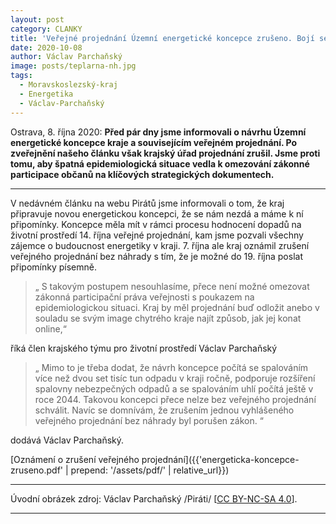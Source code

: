 ```yaml
---
layout: post
category: CLANKY
title: 'Veřejné projednání Územní energetické koncepce zrušeno. Bojí se kraj viru anebo veřejnosti?'
date: 2020-10-08
author: Václav Parchaňský
image: posts/teplarna-nh.jpg
tags:
  - Moravskoslezský-kraj
  - Energetika
  - Václav-Parchaňský
---
```

Ostrava, 8. října 2020: **Před pár dny jsme informovali o návrhu Územní energetické koncepce kraje a souvisejícím veřejném projednání. Po zveřejnění našeho článku však krajský úřad projednání zrušil. Jsme proti tomu, aby špatná epidemiologická situace vedla k omezování zákonné participace občanů na klíčových strategických dokumentech.**

<hr/>

V nedávném článku na webu Pirátů jsme informovali o tom, že kraj připravuje novou energetickou koncepci, že se nám nezdá a máme k ní připomínky. Koncepce měla mít v rámci procesu hodnocení dopadů na životní prostředí 14. října veřejné projednání, kam jsme pozvali všechny zájemce o budoucnost energetiky v kraji. 7. října ale kraj oznámil zrušení veřejného projednání bez náhrady s tím, že je možné do 19. října poslat připomínky písemně. 

> &bdquo; S takovým postupem nesouhlasíme, přece není možné omezovat zákonná participační práva veřejnosti s poukazem na epidemiologickou situaci. Kraj by měl projednání buď odložit anebo v souladu se svým image chytrého kraje najít způsob, jak jej konat online,&ldquo;

říká člen krajského týmu pro životní prostředí Václav Parchaňský

> &bdquo; Mimo to je třeba dodat, že návrh koncepce počítá se spalováním více než dvou set tisíc tun odpadu v kraji ročně, podporuje rozšíření spalovny nebezpečných odpadů a se spalováním uhlí počítá ještě v roce 2044. Takovou koncepci přece nelze bez veřejného projednání schválit. Navíc se domnívám, že zrušením jednou vyhlášeného veřejného projednání bez náhrady byl porušen zákon. &ldquo;

dodává Václav Parchaňský.

[Oznámení o zrušení veřejného projednání]({{'energeticka-koncepce-zruseno.pdf' | prepend: '/assets/pdf/' | relative_url}})

---

Úvodní obrázek zdroj: Václav Parchaňský /Piráti/ \[[CC BY-NC-SA 4.0](https://creativecommons.org/licenses/by-nc-sa/4.0/deed.cs)\].

- - -
